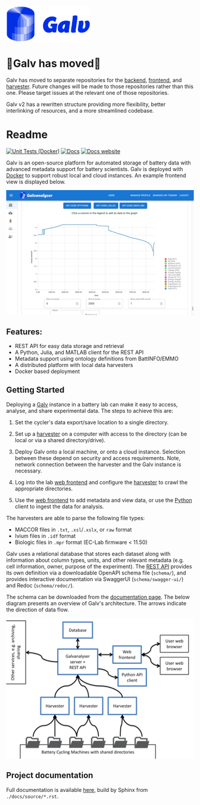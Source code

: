 <img src="docs/source/img/Galv-logo-shortened.png" width="225" />

# 🚨Galv has moved🚨

Galv has moved to separate repositories for the [backend](https://github.com/Battery-Intelligence-Lab/galv-backend), [frontend](https://github.com/Battery-Intelligence-Lab/galv-frontend), and [harvester](https://github.com/Battery-Intelligence-Lab/galv-harvester).
Future changes will be made to those repositories rather than this one. 
Please target issues at the relevant one of those repositories. 

Galv v2 has a rewritten structure providing more flexibility, better interlinking of resources, and a more streamlined codebase.

# Readme

[![Unit Tests (Docker)](https://github.com/Battery-Intelligence-Lab/galv/actions/workflows/unit-test.yml/badge.svg?branch=main)](https://github.com/Battery-Intelligence-Lab/galv/actions/workflows/unit-test.yml)
[![Docs](https://github.com/Battery-Intelligence-Lab/galv/actions/workflows/side-effects.yml/badge.svg?branch=main)](https://battery-intelligence-lab.github.io/galv/index.html)
<a href="https://Battery-Intelligence-Lab.github.io/galv/" target="_blank">
    [![Docs website](https://github.com/Battery-Intelligence-Lab/galv/actions/workflows/pages/pages-build-deployment/badge.svg?branch=gh-pages)](https://github.com/Battery-Intelligence-Lab/galv/actions/workflows/pages/pages-build-deployment)
</a>

Galv is an open-source platform for automated storage of battery data with advanced metadata support for battery scientists. Galv is deployed with [Docker](https://docs.docker.com/) to support robust local and cloud instances. An example frontend view is displayed below. 

<p align="center">
<img src="docs/source/img/galv_frontend_v1.png" width="900" />
</p>

## Features:
- REST API for easy data storage and retrieval
- A Python, Julia, and MATLAB client for the REST API
- Metadata support using ontology definitions from BattINFO/EMMO
- A distributed platform with local data harvesters
- Docker based deployment


## Getting Started
Deploying a [Galv](https://Battery-Intelligence-Lab.github.io/galv/UserGuide.html#galv-server) instance in a battery lab can make it easy to access, analyse, and share experimental data. The steps to achieve this are:
1. Set the cycler's data export/save location to a single directory.

2. Set up a [harvester](https://Battery-Intelligence-Lab.github.io/galv/UserGuide.html#harvesters) on a computer with access to the directory (can be local or via a shared directory/drive).

3. Deploy Galv onto a local machine, or onto a cloud instance. Selection between these depend on security and access requirements. Note, network connection between the harvester and the Galv instance is necessary.

4. Log into the lab [web frontend](https://Battery-Intelligence-Lab.github.io/galv/UserGuide.html#web-frontend) and configure the [harvester](https://Battery-Intelligence-Lab.github.io/galv/UserGuide.html#harvesters) to crawl the appropriate directories.

5. Use the [web frontend](https://Battery-Intelligence-Lab.github.io/galv/UserGuide.html#web-frontend) to add metadata and view data, or use the [Python](https://Battery-Intelligence-Lab.github.io/galv/UserGuide.html#python-client) client to ingest the data for analysis.

The harvesters are able to parse the following file types:

- MACCOR files in ``.txt``, ``.xsl``/``.xslx``, or ``raw`` format
- Ivium files in ``.idf`` format
- Biologic files in ``.mpr`` format (EC-Lab firmware < 11.50)

Galv uses a relational database that stores each dataset along with information about column types, units, and other relevant metadata (e.g. cell information, owner, purpose of the experiment). The [REST API](https://Battery-Intelligence-Lab.github.io/galv/UserGuide.html#rest-api) provides its own definition via a downloadable OpenAPI schema file (`schema/`), and provides interactive documentation via SwaggerUI (`schema/swagger-ui/`) and Redoc (`schema/redoc/`).

The schema can be downloaded from the [documentation page](https://Battery-Intelligence-Lab.github.io/galv/UserGuide.html#api-spec). The below diagram presents an overview of Galv's architecture. The arrows indicate the direction of data flow.

<p align="center">
    <img src="docs/source/img/GalvStructure.PNG" alt="Data flows from battery cycling machines to Galv Harvesters, then to the     Galv server and REST API. Metadata can be updated and data read using the web client, and data can be downloaded by the Python client." width="600" />
</p>


## Project documentation

Full documentation is available [here](https://Battery-Intelligence-Lab.github.io/galv/), build by Sphinx from `./docs/source/*.rst`.
